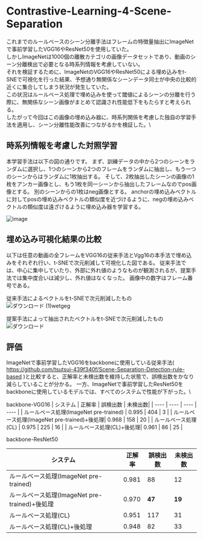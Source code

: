 # Contrastive-Learning-4-Scene-Separation

これまでのルールベースのシーン分離手法はフレームの特徴量抽出にImageNetで事前学習したVGG16やResNet50を使用していた。\
しかしImageNetは1000個の離散カテゴリの画像データセットであり、動画のシーン分離検出で必要となる時系列情報を考慮していない。\
それを検証するために、ImageNetのVGG16やResNet50による埋め込みをt-SNEで可視化を行った結果、予想通り無関係なシーンデータ同士が中央の比較的近くに集合してしまう状況が発生していた。\
この状況はルールベース処理で埋め込みを使って閾値によるシーンの分離を行う際に、無関係なシーン画像がまとめて認識され性能低下をもたらすと考えられる。\
したがって今回はこの画像の埋め込み器に、時系列関係を考慮した独自の学習手法を適用し、シーン分離性能改善につながるかを検証した。\
## 時系列情報を考慮した対照学習
本学習手法は以下の図の通りです。
まず、訓練データの中から2つのシーンをランダムに選択し、1つのシーンから2つのフレームをランダムに抽出し、もう一つのシーンからはランダムに1枚抽出する。
そして、2枚抽出したシーンの画像の1枚をアンカー画像とし、もう1枚を同一シーンから抽出したフレームなのでpos画像とする。
別のシーンからの1枚はneg画像とする。
anchorの埋め込みベクトルに対してposの埋め込みベクトルの類似度を近づけるように、negの埋め込みベクトルの類似度は遠ざけるように埋め込み器を学習する。

![image](https://user-images.githubusercontent.com/55880071/185697419-ea60684d-a4cf-4471-9bba-038b0eb9091d.png)

## 埋め込み可視化結果の比較
以下は任意の動画の全フレームをVGG16の従来手法とVgg16の本手法で埋め込みをそれぞれ行い、t-SNEで次元削減して可視化した図である。
従来手法では、中心に集中していたり、外部に外れ値のようなものが観測されるが、提案手法では集中度合いは減少し、外れ値はなくなった。
画像中の数字はフレーム番号である。

従来手法によるベクトルをt-SNEで次元削減したもの\
![ダウンロード (1)wetgeg](https://user-images.githubusercontent.com/55880071/185693909-de696ed7-fb00-42ae-b82e-4cb6eb4c1915.png)

提案手法によって抽出されたベクトルをt-SNEで次元削減したもの
![ダウンロード](https://user-images.githubusercontent.com/55880071/185745671-3aa24bb8-3242-461f-8bd2-0c95a11bd02d.png)

## 評価
ImageNetで事前学習したVGG16をbackboneに使用している従来手法( https://github.com/tsutsui-439f340f/Scene-Separation-Detection-rule-based )と比較すると、正解率と未検出数を維持した状態で、誤検出数をかなり減らしていることが分かる。
一方、ImageNetで事前学習したResNet50をbackboneに使用しているモデルでは、すべてのシステムで性能が下がった。\

backbone-VGG16
|  システム  |  正解率  | 誤検出数 | 未検出数|
| ---- | ---- | ---- | ---- |
| ルールベース処理(ImageNet pre-trained)  | 0.995 | 404 | 3 |
| ルールベース処理(ImageNet pre-trained)+後処理| 0.968 | 158 | 20 |
| ルールベース処理(CL)  | 0.975 | 225 | 16 |
| ルールベース処理(CL)+後処理| 0.961 | 86 | 25 |

backbone-ResNet50

|  システム  |  正解率  | 誤検出数 | 未検出数|
| ---- | ---- | ---- | ---- |
| ルールベース処理(ImageNet pre-trained)  | 0.981 | 88 | 12 |
| ルールベース処理(ImageNet pre-trained)+後処理| 0.970 | **47** | **19** |
| ルールベース処理(CL)  | 0.951 | 117 | 31 |
| ルールベース処理(CL)+後処理| 0.948 | 82 | 33 |
